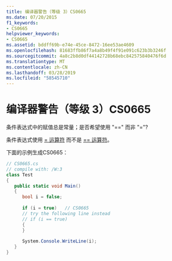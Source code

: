 ```yaml
---
title: 编译器警告（等级 3）CS0665
ms.date: 07/20/2015
f1_keywords:
- CS0665
helpviewer_keywords:
- CS0665
ms.assetid: bddff69b-e74e-45ce-8472-16ee53ae4609
ms.openlocfilehash: 81683ffb86f7a4a8b49f4f91e091c623b3b3246f
ms.sourcegitcommit: 4a8c2b8d0df44142728b68ebc842575840476f6d
ms.translationtype: MT
ms.contentlocale: zh-CN
ms.lasthandoff: 03/28/2019
ms.locfileid: "58545710"
---
```

# <a name="compiler-warning-level-3-cs0665"></a>编译器警告（等级 3）CS0665
条件表达式中的赋值总是常量；是否希望使用 "==" 而非 "="?  
  
 条件表达式使用 [= 运算符](../../csharp/language-reference/operators/assignment-operator.md) 而不是 [== 运算符](../../csharp/language-reference/operators/equality-operators.md#equality-operator-)。
  
 下面的示例生成CS0665：  
  
```csharp  
// CS0665.cs  
// compile with: /W:3  
class Test  
{  
   public static void Main()  
   {  
      bool i = false;  
  
      if (i = true)   // CS0665  
      // try the following line instead  
      // if (i == true)  
      {  
      }  
  
      System.Console.WriteLine(i);  
   }  
}  
```
